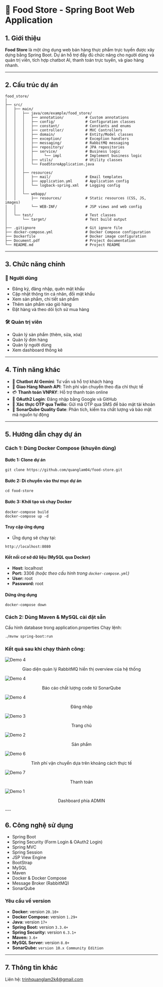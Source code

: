 # 🍱 Food Store - Spring Boot Web Application

## 1. Giới thiệu

**Food Store** là một ứng dụng web bán hàng thực phẩm trực tuyến được xây dựng bằng Spring Boot. Dự án hỗ trợ đầy đủ chức năng cho người dùng và quản trị viên, tích hợp chatbot AI, thanh toán trực tuyến, và giao hàng nhanh.

---

## 2. Cấu trúc dự án

```
food_store/
│
├── src/
│   ├── main/
│   │   ├── java/com/example/food_store/
│   │   │   ├── annotation/          # Custom annotations
│   │   │   ├── config/              # Configuration classes
│   │   │   ├── constant/            # Constants and enums
│   │   │   ├── controller/          # MVC Controllers
│   │   │   ├── domain/              # Entity/Model classes
│   │   │   ├── exception/           # Exception handlers
│   │   │   ├── messaging/           # RabbitMQ messaging
│   │   │   ├── repository/          # JPA repositories
│   │   │   ├── service/             # Business logic
│   │   │   │     └── impl           # Implement business logic
│   │   │   ├── utils/               # Utility classes
│   │   │   └── FoodStoreApplication.java
│   │   │
│   │   ├── resources/
│   │   │   ├── mail/                # Email templates
│   │   │   ├── application.yml      # Application config
│   │   │   └── logback-spring.xml   # Logging config
│   │   │
│   │   └── webapp/
│   │       ├── resources/           # Static resources (CSS, JS, images)
│   │       └── WEB-INF/             # JSP views and web config
│   │
│   └── test/                        # Test classes
│       └── target/                  # Test build output
│
├── .gitignore                       # Git ignore file
├── docker-compose.yml               # Docker Compose configuration
├── Dockerfile                       # Docker image configuration
├── Document.pdf                     # Project documentation
└── README.md                        # Project README
```

---

## 3. Chức năng chính

### 👤 Người dùng

- Đăng ký, đăng nhập, quên mật khẩu
- Cập nhật thông tin cá nhân, đổi mật khẩu
- Xem sản phẩm, chi tiết sản phẩm
- Thêm sản phẩm vào giỏ hàng
- Đặt hàng và theo dõi lịch sử mua hàng

### 🛠️ Quản trị viên

- Quản lý sản phẩm (thêm, sửa, xóa)
- Quản lý đơn hàng
- Quản lý người dùng
- Xem dashboard thống kê

---

## 4. Tính năng khác

- 🤖 **Chatbot AI Gemini**: Tư vấn và hỗ trợ khách hàng
- 🚚 **Giao Hàng Nhanh API**: Tính phí vận chuyển theo địa chỉ thực tế
- 💳 **Thanh toán VNPAY**: Hỗ trợ thanh toán online
- 🔐 **OAuth2 Login**: Đăng nhập bằng Google và GitHub
- 📲 **Xác thực OTP qua Twilio**: Gửi mã OTP qua SMS để bảo mật tài khoản
- 🧪 **SonarQube Quality Gate**: Phân tích, kiểm tra chất lượng và bảo mật mã nguồn tự động

---

## 5. Hướng dẫn chạy dự án

### Cách 1: Dùng Docker Compose (khuyên dùng)

#### Bước 1: Clone dự án

```
git clone https://github.com/quanglam04/food-store.git
```

#### Bước 2: Di chuyển vào thư mục dự án

```
cd food-store
```

#### Bước 3: Khởi tạo và chạy Docker

```
docker-compose build
docker-compose up -d
```

#### Truy cập ứng dụng

- Ứng dụng sẽ chạy tại:

```
http://localhost:8080
```

#### Kết nối cơ sở dữ liệu (MySQL qua Docker)

- **Host:** localhost
- **Port:** 3306 _(hoặc theo cấu hình trong `docker-compose.yml`)_
- **User:** root
- **Password:** root

#### Dừng ứng dụng

```
docker-compose down
```

### Cách 2: Dùng Maven & MySQL cài đặt sẵn

Cấu hình database trong application.properties
Chạy lệnh:

```bash
./mvnw spring-boot:run
```

### Kết quả sau khi chạy thành công:

![Demo 4](https://github.com/quanglam04/food-store/blob/master/src/main/webapp/resources/client/img/demo_8.png)

<p align="center">
  Giao diện quản lý RabbitMQ hiển thị overview của hệ thống
</p>

![Demo 4](https://github.com/quanglam04/food-store/blob/master/src/main/webapp/resources/client/img/image.png)

<p align="center">
  Báo cáo chất lượng code từ SonarQube
</p>

![Demo 4](https://github.com/quanglam04/food-store/blob/master/src/main/webapp/resources/client/img/demo_4%20-%20Copy.png)

<p align="center">
  Đăng nhập
</p>

![Demo 3](https://github.com/quanglam04/food-store/blob/master/src/main/webapp/resources/client/img/demo_3.png)

<p align="center">
  Trang chủ
</p>

![Demo 2](https://github.com/quanglam04/food-store/blob/master/src/main/webapp/resources/client/img/demo_2.png)

<p align="center">
  Sản phẩm
</p>

![Demo 6](https://github.com/quanglam04/food-store/blob/master/src/main/webapp/resources/client/img/demo_6.png)

<p align="center">
  Tính phí vận chuyển dựa trên khoảng cách thực tế
</p>

![Demo 7](https://github.com/quanglam04/food-store/blob/master/src/main/webapp/resources/client/img/demo_7.png)

<p align="center">
  Thanh toán
</p>

![Demo 1](https://github.com/quanglam04/food-store/blob/master/src/main/webapp/resources/client/img/demo_1.png)

<p align="center">
  Dashboard phía ADMIN
</p>
---

## 6. Công nghệ sử dụng

- Spring Boot
- Spring Security (Form Login & OAuth2 Login)
- Spring MVC
- Spring Session
- JSP View Engine
- BootStrap
- MySQL
- Maven
- Docker & Docker Compose
- Message Broker (RabbitMQ)
- SonarQube

### Yêu cầu về version

- **Docker:** version `20.10+`
- **Docker Compose:** version `1.29+`
- **Java:** version `17+`
- **Spring Boot:** version `3.3.4+`
- **Spring Security:** version `6.3.1+`
- **Maven:** `3.6+`
- **MySQL Server:** version `8.0+`
- **SonarQube:** `version 10.x Community Edition`

---

## 7. Thông tin khác

Liên hệ: trinhquanglam2k4@gmail.com

